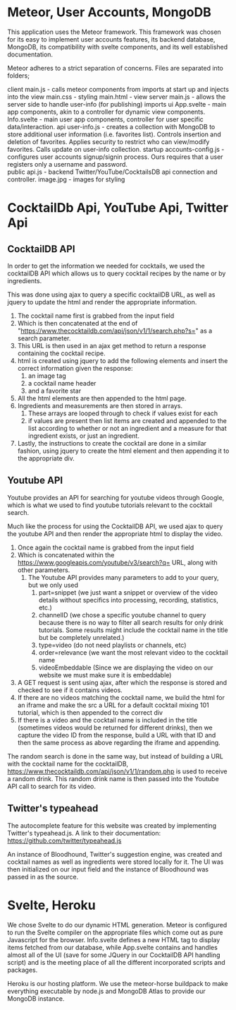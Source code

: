 # Meteor, User Accounts, MongoDB

This application uses the Meteor framework. This framework was chosen for its easy to implement user accounts features, its backend database, MongoDB, its compatibility with svelte components, and its well established documentation.

Meteor adheres to a strict separation of concerns. Files are separated into folders;

client
    main.js - calls meteor components from imports at start up and injects into the view
    main.css - styling
    main.html - view
server
    main.js - allows the server side to handle user-info (for publishing)
imports
    ui
        App.svelte - main app components, akin to a controller for dynamic view components.
        Info.svelte - main user app components, controller for user specific data/interaction.
    api
        user-info.js -  creates a collection with MongoDB to store additional user information (i.e. favorites list). Controls insertion and deletion of
                        favorites. Applies security to restrict who can view/modify favorites. Calls update on user-info collection.
    startup
        accounts-config.js - configures user accounts signup/signin process. Ours requires that a user registers only a username and password.   
public
    api.js - backend Twitter/YouTube/CocktailsDB api connection and controller.
    image.jpg - images for styling


# CocktailDb Api, YouTube Api, Twitter Api
## CocktailDB API ##

In order to get the information we needed for cocktails, we used the cocktailDB API which allows us to query cocktail recipes by the name or by ingredients.

This was done using ajax to query a specific cocktailDB URL, as well as jquery to update the html and render the appropriate information.

1. The cocktail name first is grabbed from the input field
2. Which is then concatenated at the end of "https://www.thecocktaildb.com/api/json/v1/1/search.php?s=" as a search parameter.
3. This URL is then used in an ajax get method to return a response containing the cocktail recipe.
4. html is created using jquery to add the following elements and insert the correct information given the response:
    1. an image tag
    2. a cocktail name header
    3. and a favorite star
5. All the html elements are then appended to the html page.
6. Ingredients and measurements are then stored in arrays.
    1. These arrays are looped through to check if values exist for each
    2. if values are present then list items are created and appended to the list according to whether or not an ingredient and a measure for that ingredient exists, or just an ingredient.
7. Lastly, the instructions to create the cocktail are done in a similar fashion, using jquery to create the html element and then appending it to the appropriate div.

## Youtube API ##

Youtube provides an API for searching for youtube videos through Google, which is what we used to find youtube tutorials relevant to the cocktail search.

Much like the process for using the CocktailDB API, we used ajax to query the youtube API and then render the appropriate html to display the video.

1. Once again the cocktail name is grabbed from the input field
2. Which is concatenated within the https://www.googleapis.com/youtube/v3/search?q= URL, along with other parameters.
    1. The Youtube API provides many parameters to add to your query, but we only used
        1. part=snippet (we just want a snippet or overview of the video details without specifics into processing, recording, statistics, etc.)
        2. channelID (we chose a specific youtube channel to query because there is no way to filter all search results for only drink tutorials. Some results might include the cocktail name in the title but be completely unrelated.)
        3. type=video (do not need playlists or channels, etc)
        4. order=relevance (we want the most relevant video to the cocktail name
        5. videoEmbeddable (Since we are displaying the video on our website we must make sure it is embeddable)
3. A GET request is sent using ajax, after which the response is stored and checked to see if it contains videos.
4. If there are no videos matching the cocktail name, we build the html for an iframe and make the src a URL for a default cocktail mixing 101 tutorial, which is then appended to the correct div
5. If there is a video and the cocktail name is included in the title (sometimes videos would be returned for different drinks), then we capture the video ID from the response, build a URL with that ID and then the same process as above regarding the iframe and appending.

The random search is done in the same way, but instead of building a URL with the cocktail name for the cocktailDB, https://www.thecocktaildb.com/api/json/v1/1/random.php is used to receive a random drink. This random drink name is then passed into the Youtube API call to search for its video.

## Twitter's typeahead ##

The autocomplete feature for this website was created by implementing Twitter's typeahead.js. A link to their documentation: https://github.com/twitter/typeahead.js

An instance of Bloodhound, Twitter's suggestion engine, was created and cocktail names as well as ingredients were stored locally for it. The UI was then initialized on our input field and the instance of Bloodhound was passed in as the source.
# Svelte, Heroku

We chose Svelte to do our dynamic HTML generation. Meteor is configured to run the Svelte compiler on the appropriate files which come out as pure Javascript for the browser. Info.svelte defines a new HTML tag to display items fetched from our database, while App.svelte contains and handles almost all of the UI (save for some JQuery in our CocktailDB API handling script) and is the meeting place of all the different incorporated scripts and packages.

Heroku is our hosting platform. We use the meteor-horse buildpack to make everything executable by node.js and MongoDB Atlas to provide our MongoDB instance.
